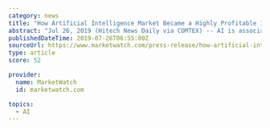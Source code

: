 ```yaml
---
category: news
title: "How Artificial Intelligence Market Became a Highly Profitable Industry: Revenue Analysis and Industry Forecast, 2018-2025"
abstract: "Jul 26, 2019 (Hitech News Daily via COMTEX) -- AI is associated to human intelligence with similar characteristics such as language understanding, reasoning, learning, problem solving, and other. Manufacturers in the market witness enormous underlying ..."
publishedDateTime: 2019-07-26T06:55:00Z
sourceUrl: https://www.marketwatch.com/press-release/how-artificial-intelligence-market-became-a-highly-profitable-industry-revenue-analysis-and-industry-forecast-2018-2025-2019-07-26
type: article
score: 52

provider:
  name: MarketWatch
  id: marketwatch.com

topics:
  - AI
---
```

